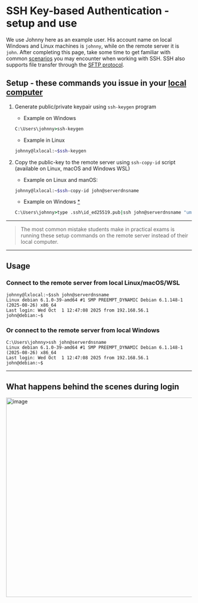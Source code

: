 # SSH Key-based Authentication - setup and use  

We use Johnny here as an example user. His account name on local Windows and Linux machines is `johnny`, while on the remote server it is `john`. After completing this page, take some time to get familiar with common [scenarios](ssh_scenarios.md) you may encounter when working with SSH. SSH also supports file transfer through the [SFTP protocol](sftp.md).


## Setup - these commands you issue in your <ins>local computer</ins>

1. Generate public/private keypair using `ssh-keygen` program 
   - Example on Windows  
   ```bat
   C:\Users\johnny>ssh-keygen 
   ```
   - Example in Linux
   ```bash
   johnny@lxlocal:~$ssh-keygen
   ```
   
3. Copy the public-key to the remote server using `ssh-copy-id` script (available on Linux, macOS and Windows WSL)
    - Example on Linux and manOS:
   ```bash 
   johnny@lxlocal:~$ssh-copy-id john@serverdnsname
   ```
   - Example on Windows [*](ssh-copy-id.md)
   ```bat
   C:\Users\johnny>type .ssh\id_ed25519.pub|ssh john@serverdnsname "umask 077;test -d .ssh  || mkdir .ssh;cat >> ~/.ssh/authorized_keys"  
   ```
   
--- 
     
> The most common mistake students make in practical exams is running these setup commands on the remote server instead of their local computer.   
--- 




   


## Usage  

### Connect to the remote server from local Linux/macOS/WSL
```text
johnny@lxlocal:~$ssh john@serverdnsname
Linux debian 6.1.0-39-amd64 #1 SMP PREEMPT_DYNAMIC Debian 6.1.148-1 (2025-08-26) x86_64
Last login: Wed Oct  1 12:47:08 2025 from 192.168.56.1
john@debian:~$
```

### Or connect to the remote server from local Windows

```text
C:\Users\johnny>ssh john@serverdnsname
Linux debian 6.1.0-39-amd64 #1 SMP PREEMPT_DYNAMIC Debian 6.1.148-1 (2025-08-26) x86_64
Last login: Wed Oct  1 12:47:08 2025 from 192.168.56.1
john@debian:~$
```
---  

## What happens behind the scenes during login
<img width="1143" height="542" alt="image" src="https://github.com/user-attachments/assets/3406f69c-1a4d-42c7-ac63-d07b97473874" />






